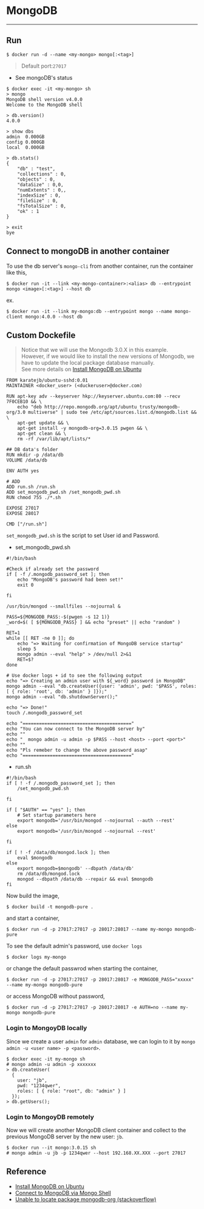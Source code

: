 # MongoDB
---

## Run

```
$ docker run -d --name <my-mongo> mongo[:<tag>]
```

> Default port:`27017`

- See mongoDB's status

```
$ docker exec -it <my-mongo> sh
> mongo
MongoDB shell version v4.0.0
Welcome to the MongoDB shell

> db.version()
4.0.0

> show dbs
admin  0.000GB
config 0.000GB
local  0.000GB

> db.stats()
{
    "db" : "test",
    "collections" : 0,
    "objects" : 0,
    "dataSize" : 0,0,
    "numExtents" : 0,,
    "indexSize" : 0,
    "fileSize" : 0,
    "fsTotalSize" : 0,
    "ok" : 1
}

> exit
bye
```

## Connect to mongoDB in another container

To use the db server's `mongo-cli` from another container, run the container like this,

```
$ docker run -it --link <my-mongo-container>:<alias> db --entrypoint mongo <image>[:<tag>] --host db
```

ex.
```
$ docker run -it --link my-mongo:db --entrypoint mongo --name mongo-client mongo:4.0.0 --host db
```


## Custom Dockefile


> Notice that we will use the Mongodb 3.0.X in this example. <br />
> However, if we would like to install the new versions of Mongodb, we have to update the local package database manually.<br />
> See more details on [Install MongoDB on Ubuntu](https://docs.mongodb.com/manual/tutorial/install-mongodb-on-ubuntu/#using-deb-packages-recommended)


```
FROM karatejb/ubuntu-sshd:0.01
MAINTAINER <docker_user> (<duckeruser>@docker.com)

RUN apt-key adv --keyserver hkp://keyserver.ubuntu.com:80 --recv 7F0CEB10 && \
    echo "deb http://repo.mongodb.org/apt/ubuntu trusty/mongodb-org/3.0 multiverse" | sudo tee /etc/apt/sources.list.d/mongodb.list && \
    apt-get update && \
    apt-get install -y mongodb-org=3.0.15 pwgen && \
    apt-get clean && \
    rm -rf /var/lib/apt/lists/*

## DB data's folder
RUN mkdir -p /data/db
VOLUME /data/db

ENV AUTH yes

# ADD
ADD run.sh /run.sh
ADD set_mongodb_pwd.sh /set_mongodb_pwd.sh
RUN chmod 755 ./*.sh

EXPOSE 27017
EXPOSE 28017

CMD ["/run.sh"]
```

`set_mongodb_pwd.sh` is the script to set User id and Password.


* set_mongodb_pwd.sh

```
#!/bin/bash

#Check if already set the password
if [ -f /.mongodb_password_set ]; then
    echo "MongoDB's password had been set!"
    exit 0

fi

/usr/bin/mongod --smallfiles --nojournal &

PASS=${MONGODB_PASS:-$(pwgen -s 12 1)}
_word=$( [ ${MONGODB_PASS} ] && echo "preset" || echo "random" )

RET=1
while [[ RET -ne 0 ]]; do
    echo "=> Waiting for confirmation of MongoDB service startup"
    sleep 5
    mongo admin --eval "help" > /dev/null 2>&1
    RET=$?
done

# Use docker logs + id to see the following output
echo "=> Creating an admin user with ${_word} password in MongoDB"
mongo admin --eval "db.createUser({user: 'admin', pwd: '$PASS', roles: [ { role: 'root', db: 'admin' } ]});"
mongo admin --eval "db.shutdownServer();"

echo "=> Done!"
touch /.mongodb_password_set

echo "========================================"
echo "You can now connect to the MongoDB server by"
echo ""
echo "  mongo admin -u admin -p $PASS --host <host> --port <port>"
echo ""
echo "Pls remeber to change the above password asap"
echo "========================================"
```

* run.sh

```
#!/bin/bash
if [ ! -f /.mongodb_password_set ]; then
    /set_mongodb_pwd.sh

fi

if [ "$AUTH" == "yes" ]; then
    # Set startup parameters here
    export mongodb='/usr/bin/mongod --nojournal --auth --rest'
else
    export mongodb='/usr/bin/mongod --nojournal --rest' 

fi

if [ ! -f /data/db/mongod.lock ]; then
    eval $mongodb
else
    export mongodb=$mongodb' --dbpath /data/db'
    rm /data/db/mongod.lock
    mongod --dbpath /data/db --repair && eval $mongodb
fi
```

Now build the image,

```
$ docker build -t mongodb-pure .
```

and start a container,

```
$ docker run -d -p 27017:27017 -p 28017:28017 --name my-mongo mongodb-pure
```

To see the default admin's password, use `docker logs`

```
$ docker logs my-mongo
```

or change the default passwrod when starting the container,

```
$ docker run -d -p 27017:27017 -p 28017:28017 -e MONGODB_PASS="xxxxx" --name my-mongo mongodb-pure
```

or access MongoDB without password,

```
$ docker run -d -p 27017:27017 -p 28017:28017 -e AUTH=no --name my-mongo mongodb-pure
```


### Login to MongoyDB locally

Since we create a user `admin` for `admin` database, we can login to it by  `mongo admin -u <user name> -p <password>`.

```
$ docker exec -it my-mongo sh
# mongo admin -u admin -p xxxxxxx
> db.createUser(
  {
    user: "jb",
    pwd: "1234qwer",
    roles: [ { role: "root", db: "admin" } ]
  });
> db.getUsers();
```


### Login to MongoyDB remotely

Now we will create another MongoDB client container and collect to the previous MongoDB server by the new user: `jb`.

```
$ docker run --it mongo:3.0.15 sh
# mongo admin -u jb -p 1234qwer --host 192.168.XX.XXX --port 27017
```



## Reference

- [Install MongoDB on Ubuntu](https://docs.mongodb.com/manual/tutorial/install-mongodb-on-ubuntu/#using-deb-packages-recommended)
- [Connect to MongoDB via Mongo Shell](https://docs.mongodb.com/tutorials/connect-to-mongodb-shell/) 
- [Unable to locate package mongodb-org (stackoverflow)](https://stackoverflow.com/a/28966356/7045253)
